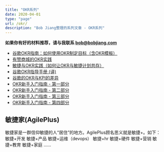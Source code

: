 ```yaml
---
title: "OKR系列"
date: 2020-04-01
type: "page"
url: /okr/
description: "Bob Jiang整理的系列文章 - OKR系列"
---
```


**如果你有好的材料推荐，请与我联系 bob@bobjiang.com**

- [谷歌OKR指南：如何使用OKR制定目标（含OKR模板）](/okr-rework-withgoogle/)
- [有赞商城的OKR实践](https://mp.weixin.qq.com/s/9SbnDAXbvaBjCI9aoEnkew)
- [敏捷与OKR实践（如何让OKR与敏捷计划共存）](/okr-forcast-alive-together/)
- [谷歌OKR指导手册 (译)](/google-okr-guide-book/)
- [谷歌的OKR与KPI的差异](/posts/blog/google-okr-kpi.html)
- [OKR新手入门指南 - 第一部分](/okr-beginner-guide-1/)
- [OKR新手入门指南 - 第二部分](/okr-beginner-guide-2/)
- [OKR新手入门指南 - 第三部分](/okr-beginner-guide-3/)
- [OKR新手入门指南 - 第四部分](/okr-beginner-guide-4/)

## 敏捷家(AgilePlus)

敏捷家是一群信仰敏捷的人“居住”的地方。AgilePlus顾名思义就是敏捷+。如下： 敏捷+开发 敏捷+产品 敏捷+运维（devops） 敏捷+hr 敏捷+硬件 敏捷+营销 敏捷+教育 敏捷+家庭 ……
